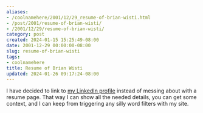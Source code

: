 ```yaml
---
aliases:
- /coolnamehere/2001/12/29_resume-of-brian-wisti.html
- /post/2001/resume-of-brian-wisti/
- /2001/12/29/resume-of-brian-wisti/
category: post
created: 2024-01-15 15:25:49-08:00
date: 2001-12-29 00:00:00-08:00
slug: resume-of-brian-wisti
tags:
- coolnamehere
title: Resume of Brian Wisti
updated: 2024-01-26 09:17:24-08:00
---
```


I have decided to link to [my LinkedIn profile](http://www.linkedin.com/in/brianwisti) instead of messing about with a resume page. That way I can show all the needed details, you can get some context, and I can keep from triggering any silly word filters with my site.